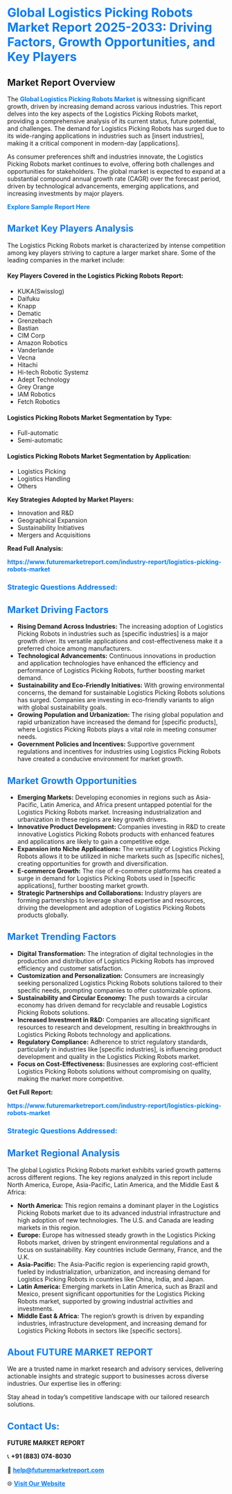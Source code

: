 <h1 style="color: #007BFF;">Global Logistics Picking Robots Market Report 2025-2033: Driving Factors, Growth Opportunities, and Key Players</h1>

<section id="overview">
<h2>Market Report Overview</h2>
<p>The <a href="https://www.futuremarketreport.com/industry-report/logistics-picking-robots-market" style="color: #007BFF; text-decoration: none;"><strong>Global Logistics Picking Robots Market</strong></a> is witnessing significant growth, driven by increasing demand across various industries. This report delves into the key aspects of the Logistics Picking Robots market, providing a comprehensive analysis of its current status, future potential, and challenges. The demand for Logistics Picking Robots has surged due to its wide-ranging applications in industries such as [insert industries], making it a critical component in modern-day [applications].</p>
<p>As consumer preferences shift and industries innovate, the Logistics Picking Robots market continues to evolve, offering both challenges and opportunities for stakeholders. The global market is expected to expand at a substantial compound annual growth rate (CAGR) over the forecast period, driven by technological advancements, emerging applications, and increasing investments by major players.</p>
</section>

<section id="overview">
<p><a href="https://www.futuremarketreport.com/request-sample/reportId=109242" style="color: #007BFF; text-decoration: none;"><strong>Explore Sample Report Here</strong></a></p>
</section>

<section id="key-players">
<h2 style="color: #007BFF;">Market Key Players Analysis</h2>
<p>The Logistics Picking Robots market is characterized by intense competition among key players striving to capture a larger market share. Some of the leading companies in the market include:</p>
<h4>Key Players Covered in the Logistics Picking Robots Report:</h4>
<ul><li>KUKA(Swisslog)</li><li>Daifuku</li><li>Knapp</li><li>Dematic</li><li>Grenzebach</li><li>Bastian</li><li>CIM Corp</li><li>Amazon Robotics</li><li>Vanderlande</li><li>Vecna</li><li>Hitachi</li><li>Hi-tech Robotic Systemz</li><li>Adept Technology</li><li>Grey Orange</li><li>IAM Robotics</li><li>Fetch Robotics</li></ul>
<h4>Logistics Picking Robots Market Segmentation by Type:</h4>
<ul><li>Full-automatic</li><li>Semi-automatic</li></ul>

<h4>Logistics Picking Robots Market Segmentation by Application:</h4>
<ul><li>Logistics Picking</li><li>Logistics Handling</li><li>Others</li></ul>
<p><strong>Key Strategies Adopted by Market Players:</strong></p>
<ul>
<li>Innovation and R&D</li>
<li>Geographical Expansion</li>
<li>Sustainability Initiatives</li>
<li>Mergers and Acquisitions</li>
</ul>
</section>

<section>
<p><strong>Read Full Analysis: </strong></p><a href="https://www.futuremarketreport.com/industry-report/logistics-picking-robots-market" style="color: #007BFF; text-decoration: none;"><strong>https://www.futuremarketreport.com/industry-report/logistics-picking-robots-market</strong></a>
<h3 style="color: #007BFF;">Strategic Questions Addressed:</h3>
</section>

<section id="driving-factors">
<h2 style="color: #007BFF;">Market Driving Factors</h2>
<ul>
<li><strong>Rising Demand Across Industries:</strong> The increasing adoption of Logistics Picking Robots in industries such as [specific industries] is a major growth driver. Its versatile applications and cost-effectiveness make it a preferred choice among manufacturers.</li>
<li><strong>Technological Advancements:</strong> Continuous innovations in production and application technologies have enhanced the efficiency and performance of Logistics Picking Robots, further boosting market demand.</li>
<li><strong>Sustainability and Eco-Friendly Initiatives:</strong> With growing environmental concerns, the demand for sustainable Logistics Picking Robots solutions has surged. Companies are investing in eco-friendly variants to align with global sustainability goals.</li>
<li><strong>Growing Population and Urbanization:</strong> The rising global population and rapid urbanization have increased the demand for [specific products], where Logistics Picking Robots plays a vital role in meeting consumer needs.</li>
<li><strong>Government Policies and Incentives:</strong> Supportive government regulations and incentives for industries using Logistics Picking Robots have created a conducive environment for market growth.</li>
</ul>
</section>

<section id="growth-opportunities">
<h2 style="color: #007BFF;">Market Growth Opportunities</h2>
<ul>
<li><strong>Emerging Markets:</strong> Developing economies in regions such as Asia-Pacific, Latin America, and Africa present untapped potential for the Logistics Picking Robots market. Increasing industrialization and urbanization in these regions are key growth drivers.</li>
<li><strong>Innovative Product Development:</strong> Companies investing in R&D to create innovative Logistics Picking Robots products with enhanced features and applications are likely to gain a competitive edge.</li>
<li><strong>Expansion into Niche Applications:</strong> The versatility of Logistics Picking Robots allows it to be utilized in niche markets such as [specific niches], creating opportunities for growth and diversification.</li>
<li><strong>E-commerce Growth:</strong> The rise of e-commerce platforms has created a surge in demand for Logistics Picking Robots used in [specific applications], further boosting market growth.</li>
<li><strong>Strategic Partnerships and Collaborations:</strong> Industry players are forming partnerships to leverage shared expertise and resources, driving the development and adoption of Logistics Picking Robots products globally.</li>
</ul>
</section>

<section id="trending-factors">
<h2 style="color: #007BFF;">Market Trending Factors</h2>
<ul>
<li><strong>Digital Transformation:</strong> The integration of digital technologies in the production and distribution of Logistics Picking Robots has improved efficiency and customer satisfaction.</li>
<li><strong>Customization and Personalization:</strong> Consumers are increasingly seeking personalized Logistics Picking Robots solutions tailored to their specific needs, prompting companies to offer customizable options.</li>
<li><strong>Sustainability and Circular Economy:</strong> The push towards a circular economy has driven demand for recyclable and reusable Logistics Picking Robots solutions.</li>
<li><strong>Increased Investment in R&D:</strong> Companies are allocating significant resources to research and development, resulting in breakthroughs in Logistics Picking Robots technology and applications.</li>
<li><strong>Regulatory Compliance:</strong> Adherence to strict regulatory standards, particularly in industries like [specific industries], is influencing product development and quality in the Logistics Picking Robots market.</li>
<li><strong>Focus on Cost-Effectiveness:</strong> Businesses are exploring cost-efficient Logistics Picking Robots solutions without compromising on quality, making the market more competitive.</li>
</ul>
</section>

<section>
<p><strong>Get Full Report: </strong></p><a href="https://www.futuremarketreport.com/industry-report/logistics-picking-robots-market" style="color: #007BFF; text-decoration: none;"><strong>https://www.futuremarketreport.com/industry-report/logistics-picking-robots-market</strong></a>
<h3 style="color: #007BFF;">Strategic Questions Addressed:</h3>
</section>


<section id="regional-analysis">
<h2 style="color: #007BFF;">Market Regional Analysis</h2>
<p>The global Logistics Picking Robots market exhibits varied growth patterns across different regions. The key regions analyzed in this report include North America, Europe, Asia-Pacific, Latin America, and the Middle East & Africa:</p>
<ul>
<li><strong>North America:</strong> This region remains a dominant player in the Logistics Picking Robots market due to its advanced industrial infrastructure and high adoption of new technologies. The U.S. and Canada are leading markets in this region.</li>
<li><strong>Europe:</strong> Europe has witnessed steady growth in the Logistics Picking Robots market, driven by stringent environmental regulations and a focus on sustainability. Key countries include Germany, France, and the U.K.</li>
<li><strong>Asia-Pacific:</strong> The Asia-Pacific region is experiencing rapid growth, fueled by industrialization, urbanization, and increasing demand for Logistics Picking Robots in countries like China, India, and Japan.</li>
<li><strong>Latin America:</strong> Emerging markets in Latin America, such as Brazil and Mexico, present significant opportunities for the Logistics Picking Robots market, supported by growing industrial activities and investments.</li>
<li><strong>Middle East & Africa:</strong> The region’s growth is driven by expanding industries, infrastructure development, and increasing demand for Logistics Picking Robots in sectors like [specific sectors].</li>
</ul>
</section>

<footer>
<h2 style="color: #007BFF;">About FUTURE MARKET REPORT</h2>
<p>We are a trusted name in market research and advisory services, delivering actionable insights and strategic support to businesses across diverse industries. Our expertise lies in offering:</p>

<p>Stay ahead in today’s competitive landscape with our tailored research solutions.</p>

<h2 style="color: #007BFF;">Contact Us:</h2>
<p><strong>FUTURE MARKET REPORT</strong></p>
<p>📞 <strong>+91 (883) 074-8030</strong></p>
<p>📧 <strong><a href="mailto:help@futuremarketreport.com" style="color: #007BFF;">help@futuremarketreport.com</a></strong></p>
<p>🌐 <strong><a href="https://www.futuremarketreport.com/" style="color: #007BFF;">Visit Our Website</a></strong></p>
</footer>